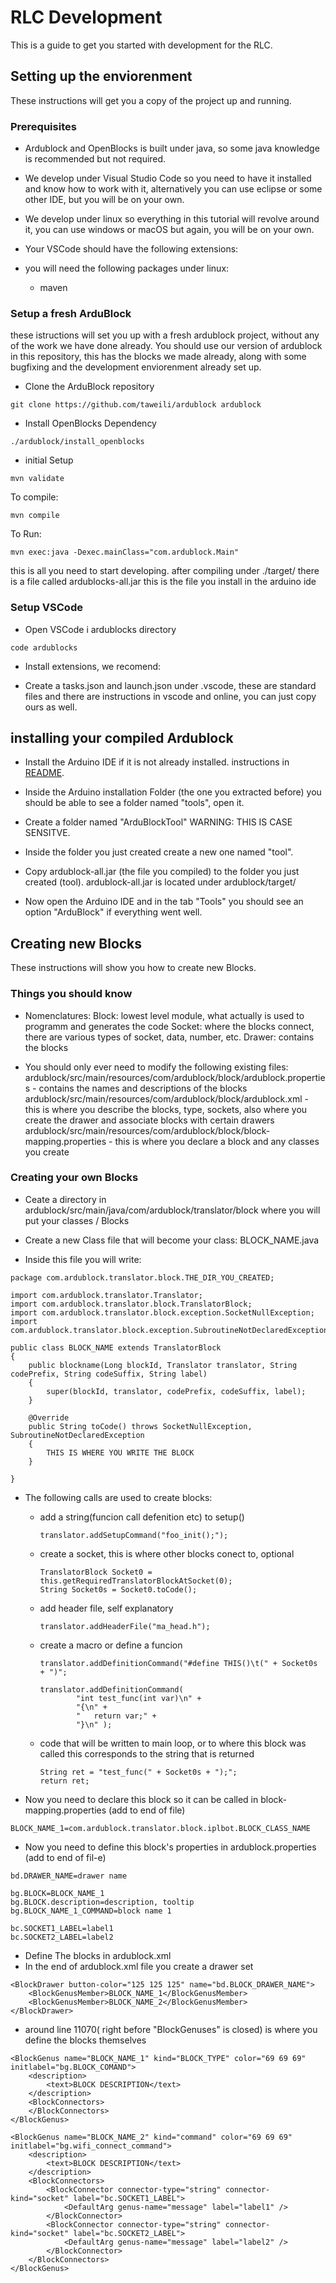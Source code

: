 # RLC Development

This is a guide to get you started with development for the RLC.

## Setting up the enviorenment

These instructions will get you a copy of the project up and running.

### Prerequisites

- Ardublock and OpenBlocks is built under java, so some java knowledge is recommended but not required.
- We develop under Visual Studio Code so you need to have it installed and know how to work with it, alternatively you can use eclipse or some other IDE, but you will be on your own.
- We develop under linux so everything in this tutorial will revolve around it, you can use windows or macOS but again, you will be on your own.
- Your VSCode should have the following extensions:

- you will need the following packages under linux:
    - maven

### Setup a fresh ArduBlock

these istructions will set you up with a fresh ardublock project, without any of the work we have done already.
You should use our version of ardublock in this repository, this has the blocks we made already, along with some bugfixing and the development enviorenment already set up.

- Clone the ArduBlock repository
```
git clone https://github.com/taweili/ardublock ardublock
```

- Install OpenBlocks Dependency
```
./ardublock/install_openblocks
```

- initial Setup
```
mvn validate
```

To compile:
```
mvn compile
```
To Run:
```
mvn exec:java -Dexec.mainClass="com.ardublock.Main"
```

this is all you need to start developing.
after compiling
under ./target/
there is a file called ardublocks-all.jar
this is the file you install in the arduino ide

### Setup VSCode

- Open VSCode i ardublocks directory
```
code ardublocks
```

- Install extensions, we recomend:


- Create a tasks.json and launch.json under .vscode, these are standard files and there are instructions in vscode and online, you can just copy ours as well.

## installing your compiled Ardublock

- Install the Arduino IDE if it is not already installed. instructions in [README](software/SOFTAWARE_README.md).

- Inside the Arduino installation Folder (the one you extracted before) you should be able to see a folder named "tools", open it.

- Create a folder named "ArduBlockTool" WARNING: THIS IS CASE SENSITVE.

- Inside the folder you just created create a new one named "tool".

- Copy ardublock-all.jar (the file you compiled) to the folder you just created (tool). ardublock-all.jar is located under ardublock/target/

- Now open the Arduino IDE and in the tab "Tools" you should see an option "ArduBlock" if everything went well.

## Creating new Blocks

These instructions will show you how to create new Blocks.

### Things you should know

- Nomenclatures:
Block: lowest level module, what actually is used to programm and generates the code
Socket: where the blocks connect, there are various types of socket, data, number, etc.
Drawer: contains the blocks

- You should only ever need to modify the following existing files:
ardublock/src/main/resources/com/ardublock/block/ardublock.properties - contains the names and descriptions of the blocks
ardublock/src/main/resources/com/ardublock/block/ardublock.xml - this is where you describe the blocks, type, sockets, also where you create the drawer and associate blocks with certain drawers
ardublock/src/main/resources/com/ardublock/block/block-mapping.properties - this is where you declare a block
and any classes you create

### Creating your own Blocks

- Ceate a directory in ardublock/src/main/java/com/ardublock/translator/block where you will put your classes / Blocks

- Create a new Class file that will become your class: BLOCK_NAME.java

- Inside this file you will write:
```
package com.ardublock.translator.block.THE_DIR_YOU_CREATED;

import com.ardublock.translator.Translator;
import com.ardublock.translator.block.TranslatorBlock;
import com.ardublock.translator.block.exception.SocketNullException;
import com.ardublock.translator.block.exception.SubroutineNotDeclaredException;

public class BLOCK_NAME extends TranslatorBlock
{
	public blockname(Long blockId, Translator translator, String codePrefix, String codeSuffix, String label)
	{
		super(blockId, translator, codePrefix, codeSuffix, label);
	}

	@Override
	public String toCode() throws SocketNullException,  SubroutineNotDeclaredException
	{
		THIS IS WHERE YOU WRITE THE BLOCK
	}

}
```

- The following calls are used to create blocks:
    - add a string(funcion call defenition etc) to setup()
        ```
        translator.addSetupCommand("foo_init();");
        ```

    - create a socket, this is where other blocks conect to, optional
        ```
        TranslatorBlock Socket0 = this.getRequiredTranslatorBlockAtSocket(0);
        String Socket0s = Socket0.toCode();
        ```

    - add header file, self explanatory
        ```
        translator.addHeaderFile("ma_head.h");
        ```

    - create a macro or define a funcion
        ```
        translator.addDefinitionCommand("#define THIS()\t(" + Socket0s + ")";
        ```

        ```
        translator.addDefinitionCommand(
				"int test_func(int var)\n" +
                "{\n" +
				"	return var;" +
				"}\n" );
        ```

    - code that will be written to main loop, or to where this block was called
        this corresponds to the string that is returned
        ```
        String ret = "test_func(" + Socket0s + ");";
        return ret;
        ```

- Now you need to declare this block so it can be called in block-mapping.properties (add to end of file)
```
BLOCK_NAME_1=com.ardublock.translator.block.iplbot.BLOCK_CLASS_NAME
```

- Now you need to define this block's properties in ardublock.properties (add to end of fil-e)
```
bd.DRAWER_NAME=drawer name

bg.BLOCK=BLOCK_NAME_1
bg.BLOCK.description=description, tooltip
bg.BLOCK_NAME_1_COMMAND=block name 1

bc.SOCKET1_LABEL=label1
bc.SOCKET2_LABEL=label2
```

- Define The blocks in ardublock.xml
- In the end of ardublock.xml file you create a drawer set
```
<BlockDrawer button-color="125 125 125" name="bd.BLOCK_DRAWER_NAME">
	<BlockGenusMember>BLOCK_NAME_1</BlockGenusMember>
    <BlockGenusMember>BLOCK_NAME_2</BlockGenusMember>
</BlockDrawer>
```

- around line 11070( right before "BlockGenuses" is closed) is where you define the blocks themselves
```
<BlockGenus name="BLOCK_NAME_1" kind="BLOCK_TYPE" color="69 69 69" initlabel="bg.BLOCK_COMAND">
    <description>
        <text>BLOCK DESCRIPTION</text>
    </description>
    <BlockConnectors>
    </BlockConnectors>
</BlockGenus>
```
```
<BlockGenus name="BLOCK_NAME_2" kind="command" color="69 69 69" initlabel="bg.wifi_connect_command">
    <description>
        <text>BLOCK DESCRIPTION</text>
    </description>
    <BlockConnectors>
        <BlockConnector connector-type="string" connector-kind="socket" label="bc.SOCKET1_LABEL">
            <DefaultArg genus-name="message" label="label1" />
        </BlockConnector>
        <BlockConnector connector-type="string" connector-kind="socket" label="bc.SOCKET2_LABEL">
            <DefaultArg genus-name="message" label="label2" />
        </BlockConnector>
    </BlockConnectors>
</BlockGenus>
```
